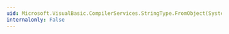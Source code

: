```yaml
---
uid: Microsoft.VisualBasic.CompilerServices.StringType.FromObject(System.Object)
internalonly: False
---
```

